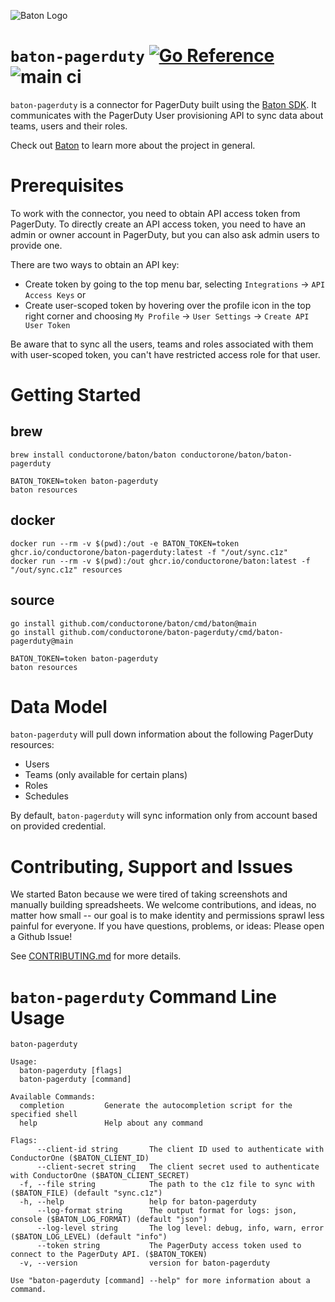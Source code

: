 ![Baton Logo](./docs/images/baton-logo.png)

# `baton-pagerduty` [![Go Reference](https://pkg.go.dev/badge/github.com/conductorone/baton-pagerduty.svg)](https://pkg.go.dev/github.com/conductorone/baton-pagerduty) ![main ci](https://github.com/conductorone/baton-pagerduty/actions/workflows/main.yaml/badge.svg)

`baton-pagerduty` is a connector for PagerDuty built using the [Baton SDK](https://github.com/conductorone/baton-sdk). It communicates with the PagerDuty User provisioning API to sync data about teams, users and their roles.

Check out [Baton](https://github.com/conductorone/baton) to learn more about the project in general.

# Prerequisites

To work with the connector, you need to obtain API access token from PagerDuty. To directly create an API access token, you need to have an admin or owner account in PagerDuty, but you can also ask admin users to provide one.

There are two ways to obtain an API key:
- Create token by going to the top menu bar, selecting `Integrations` -> `API Access Keys` or
- Create user-scoped token by hovering over the profile icon in the top right corner and choosing `My Profile` -> `User Settings` -> `Create API User Token` 

Be aware that to sync all the users, teams and roles associated with them with user-scoped token, you can't have restricted access role for that user.

# Getting Started

## brew

```
brew install conductorone/baton/baton conductorone/baton/baton-pagerduty

BATON_TOKEN=token baton-pagerduty
baton resources
```

## docker

```
docker run --rm -v $(pwd):/out -e BATON_TOKEN=token ghcr.io/conductorone/baton-pagerduty:latest -f "/out/sync.c1z"
docker run --rm -v $(pwd):/out ghcr.io/conductorone/baton:latest -f "/out/sync.c1z" resources
```

## source

```
go install github.com/conductorone/baton/cmd/baton@main
go install github.com/conductorone/baton-pagerduty/cmd/baton-pagerduty@main

BATON_TOKEN=token baton-pagerduty
baton resources
```

# Data Model

`baton-pagerduty` will pull down information about the following PagerDuty resources:

- Users
- Teams (only available for certain plans)
- Roles
- Schedules

By default, `baton-pagerduty` will sync information only from account based on provided credential.

# Contributing, Support and Issues

We started Baton because we were tired of taking screenshots and manually building spreadsheets. We welcome contributions, and ideas, no matter how small -- our goal is to make identity and permissions sprawl less painful for everyone. If you have questions, problems, or ideas: Please open a Github Issue!

See [CONTRIBUTING.md](https://github.com/ConductorOne/baton/blob/main/CONTRIBUTING.md) for more details.

# `baton-pagerduty` Command Line Usage

```
baton-pagerduty

Usage:
  baton-pagerduty [flags]
  baton-pagerduty [command]

Available Commands:
  completion         Generate the autocompletion script for the specified shell
  help               Help about any command

Flags:
      --client-id string       The client ID used to authenticate with ConductorOne ($BATON_CLIENT_ID)
      --client-secret string   The client secret used to authenticate with ConductorOne ($BATON_CLIENT_SECRET)
  -f, --file string            The path to the c1z file to sync with ($BATON_FILE) (default "sync.c1z")
  -h, --help                   help for baton-pagerduty
      --log-format string      The output format for logs: json, console ($BATON_LOG_FORMAT) (default "json")
      --log-level string       The log level: debug, info, warn, error ($BATON_LOG_LEVEL) (default "info")
      --token string           The PagerDuty access token used to connect to the PagerDuty API. ($BATON_TOKEN)
  -v, --version                version for baton-pagerduty

Use "baton-pagerduty [command] --help" for more information about a command.
```
